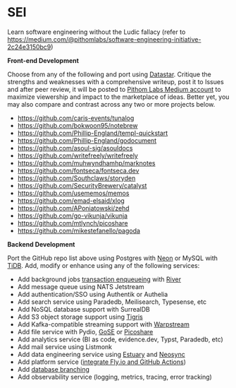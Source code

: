 # SEI
Learn software engineering without the Ludic fallacy (refer to https://medium.com/@pithomlabs/software-engineering-initiative-2c24e3150bc9)

**Front-end Development**

Choose from any of the following and port using [Datastar](https://github.com/starfederation/datastar). Critique the strengths and weaknesses with a comprehensive writeup, post it to Issues and after peer review, it will be posted to [Pithom Labs Medium account](https://medium.com/@pithomlabs) to maximize viewership and impact to the marketplace of ideas. Better yet, you may also compare and contrast across any two or more projects below.

- https://github.com/caris-events/tunalog  
- https://github.com/bokwoon95/notebrew 
- https://github.com/Phillip-England/templ-quickstart
- https://github.com/Phillip-England/godocument
- https://github.com/asoul-sig/asouldocs
- https://github.com/writefreely/writefreely
- https://github.com/muhwyndhamhp/marknotes
- https://github.com/fontseca/fontseca.dev
- https://github.com/Southclaws/storyden
- https://github.com/SecurityBrewery/catalyst
- https://github.com/usememos/memos
- https://github.com/emad-elsaid/xlog
- https://github.com/APoniatowski/zehd
- https://github.com/go-vikunja/vikunja
- https://github.com/mtlynch/picoshare
- https://github.com/mikestefanello/pagoda


**Backend Development**

Port the GitHub repo list above using Postgres with [Neon](https://github.com/neondatabase/neon) or MySQL with [TiDB](https://github.com/pingcap/tidb). Add, modify or enhance 
using any of the following services:

- Add background jobs [transaction enqueueing](https://riverqueue.com/docs/transactional-enqueueing) with [River](https://github.com/riverqueue/river)
- Add message queue using NATS Jetstream
- Add authentication/SSO using Authentik or Authelia
- Add search service using Paradedb, Meilisearch, Typesense, etc
- Add NoSQL database support with SurrealDB
- Add S3 object storage support using [Tigris](https://fly.io/docs/tigris)
- Add Kafka-compatible streaming support with [Warpstream](https://docs.warpstream.com/warpstream/reference/integrations/deploy-warpstream-to-fly.io)
- Add file service with Pydio, [GoSE](https://github.com/stv0g/gose) or [Picoshare](https://github.com/mtlynch/picoshare)
- Add analytics service (BI as code, evidence.dev, Typst, Paradedb, etc)
- Add mail service using Listmonk
- Add data engineering service using [Estuary](https://estuary.dev) and [Neosync](https://github.com/nucleuscloud/neosync)
- Add platform service ([integrate Fly.io and GitHub Actions](https://fly.io/docs/launch/continuous-deployment-with-github-actions))
- Add [database branching](https://neon.tech/flow)
- Add observability service (logging, metrics, tracing, error tracking)
